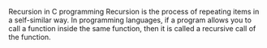 Recursion in C programming
Recursion is the process of repeating items in a self-similar way. In programming languages, if a program allows you to call a function inside the same function, then it is called a recursive call of the function.